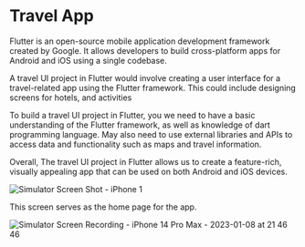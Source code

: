 # Travel App

Flutter is an open-source mobile application development framework created by Google. It allows developers to build cross-platform apps for Android and iOS using a single codebase.

A travel UI project in Flutter would involve creating a user interface for a travel-related app using the Flutter framework. This could include designing screens for hotels, and activities

To build a travel UI project in Flutter, you we need to have a basic understanding of the Flutter framework, as well as knowledge of dart programming language. May also need to use external libraries and APIs to access data and functionality such as maps and travel information.

Overall, The travel UI project in Flutter allows us to create a feature-rich, visually appealing app that can be used on both Android and iOS devices.


![Simulator Screen Shot - iPhone 1](https://user-images.githubusercontent.com/97752627/211207190-05a18d8e-3a0f-4229-ab44-1cced5b56a37.png)

This screen serves as the home page for the app.

![Simulator Screen Recording - iPhone 14 Pro Max - 2023-01-08 at 21 46 46](https://user-images.githubusercontent.com/97752627/211207439-e7887738-799d-4df2-8920-4a4c25c8bf50.gif)
